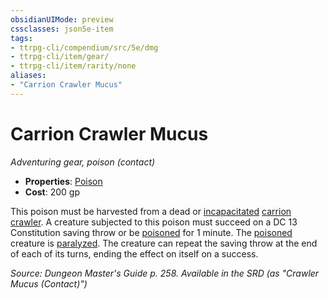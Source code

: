 ```yaml
---
obsidianUIMode: preview
cssclasses: json5e-item
tags:
- ttrpg-cli/compendium/src/5e/dmg
- ttrpg-cli/item/gear/
- ttrpg-cli/item/rarity/none
aliases: 
- "Carrion Crawler Mucus"
---
```

# Carrion Crawler Mucus
*Adventuring gear, poison (contact)*  


- **Properties**: [Poison](/3-Mechanics/CLI/Rules/item-properties.md#Poison)
- **Cost**: 200 gp

This poison must be harvested from a dead or [incapacitated](/3-Mechanics/CLI/Rules/conditions.md#Incapacitated) [carrion crawler](/3-Mechanics/CLI/Compendium/bestiary/monstrosity/carrion-crawler.md). A creature subjected to this poison must succeed on a DC 13 Constitution saving throw or be [poisoned](/3-Mechanics/CLI/Rules/conditions.md#Poisoned) for 1 minute. The [poisoned](/3-Mechanics/CLI/Rules/conditions.md#Poisoned) creature is [paralyzed](/3-Mechanics/CLI/Rules/conditions.md#Paralyzed). The creature can repeat the saving throw at the end of each of its turns, ending the effect on itself on a success.

*Source: Dungeon Master's Guide p. 258. Available in the <span title='Systems Reference Document (5.1)'>SRD</span> (as "Crawler Mucus (Contact)")*